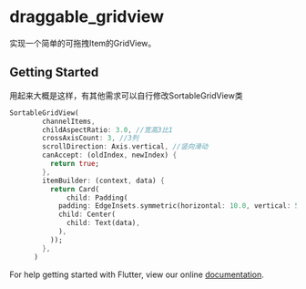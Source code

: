 # draggable_gridview

实现一个简单的可拖拽Item的GridView。

## Getting Started
用起来大概是这样，有其他需求可以自行修改SortableGridView类
``` dart
SortableGridView(
        channelItems,
        childAspectRatio: 3.0, //宽高3比1
        crossAxisCount: 3, //3列
        scrollDirection: Axis.vertical, //竖向滑动
        canAccept: (oldIndex, newIndex) {
          return true;
        },
        itemBuilder: (context, data) {
          return Card(
              child: Padding(
            padding: EdgeInsets.symmetric(horizontal: 10.0, vertical: 5.0),
            child: Center(
              child: Text(data),
            ),
          ));
        },
      )
```

For help getting started with Flutter, view our online
[documentation](https://flutter.io/).
